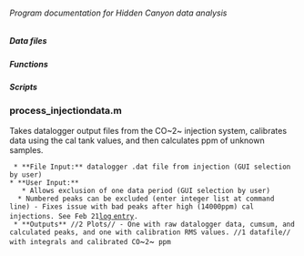 ###### Program documentation for Hidden Canyon data analysis

##### Data files

##### Functions

##### Scripts

### process\_injectiondata.m

Takes datalogger output files from the CO~2~ injection system,
calibrates data using the cal tank values, and then calculates ppm of
unknown samples.

` * **File Input:** datalogger .dat file from injection (GUI selection by user)`\
` * **User Input:** `\
`   * Allows exclusion of one data period (GUI selection by user)`\
`   * Numbered peaks can be excluded (enter integer list at command line) - Fixes issue with bad peaks after high (14000ppm) cal injections. See Feb 21 `[`log`
`entry`](hiddencanyon:analysislog_1)`.`\
` * **Outputs** //2 Plots// - One with raw datalogger data, cumsum, and calculated peaks, and one with calibration RMS values. //1 datafile// with integrals and calibrated CO`~`2`~` ppm`
